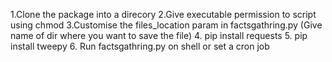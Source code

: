 1.Clone the package into a direcory
2.Give executable permission to script using chmod
3.Customise the files_location param in factsgathring.py (Give name of dir where you want to save the file)
4. pip install requests
5. pip install tweepy
6. Run factsgathring.py on shell or set a cron job
